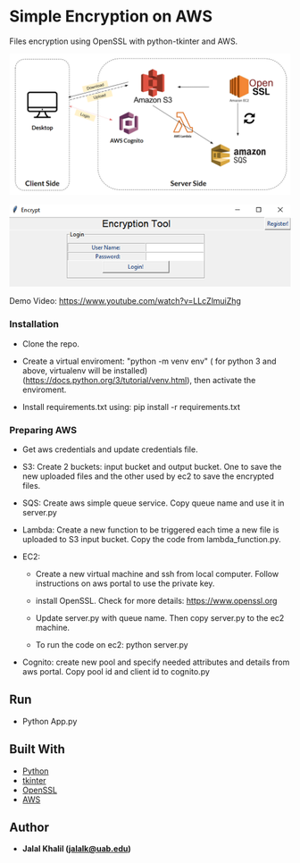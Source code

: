 # Simple Encryption on AWS

Files encryption using OpenSSL with python-tkinter and AWS.

![alt text](/imgs/sys-diagram.PNG)

![alt text](/imgs/login.PNG)

Demo Video: https://www.youtube.com/watch?v=LLcZlmuiZhg 

### Installation

- Clone the repo.

- Create a virtual enviroment: "python -m venv env" ( for python 3 and above, virtualenv will be installed) (https://docs.python.org/3/tutorial/venv.html), then activate the enviroment.

- Install requirements.txt using: pip install -r requirements.txt

### Preparing AWS

- Get aws credentials and update credentials file.

- S3: Create 2 buckets: input bucket and output bucket. One to save the new uploaded files and the other used by ec2 to save the encrypted files.

- SQS: Create aws simple queue service. Copy queue name and use it in server.py

- Lambda: Create a new function to be triggered each time a new file is uploaded to S3 input bucket. Copy the code from lambda_function.py.

- EC2: 
    - Create a new virtual machine and ssh from local computer. Follow instructions on aws portal to use the private key.

    - install OpenSSL. Check for more details: https://www.openssl.org

    - Update server.py with queue name. Then copy server.py to the ec2 machine.

    - To run the code on ec2: python server.py

- Cognito: create new pool and specify needed attributes and details from aws portal. Copy pool id and client id to cognito.py

## Run

- Python App.py

## Built With

* [Python](https://www.python.org/)
* [tkinter](https://docs.python.org/3/library/tkinter.html)
* [OpenSSL](https://www.openssl.org)
* [AWS](https://aws.amazon.com/)

## Author

* **Jalal Khalil (jalalk@uab.edu)**

